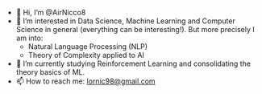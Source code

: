 - 👋 Hi, I’m @AirNicco8
- 👀 I’m interested in Data Science, Machine Learning and Computer Science in general (everything can be interesting!). But more precisely I am into:
  - Natural Language Processing (NLP)
  - Theory of Complexity applied to AI
- 🌱 I’m currently studying Reinforcement Learning and consolidating the theory basics of ML.
- 📫 How to reach me: lornic98@gmail.com

<!---
AirNicco8/AirNicco8 is a ✨ special ✨ repository because its `README.md` (this file) appears on your GitHub profile.
You can click the Preview link to take a look at your changes.
--->
